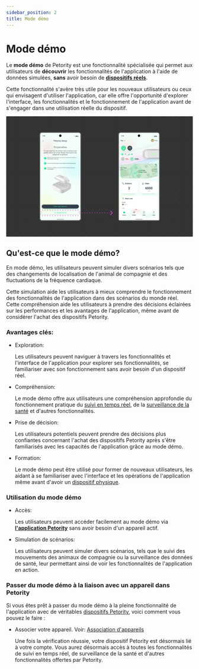 ```yaml
---
sidebar_position: 2
title: Mode démo
---
```


# Mode démo
Le **mode démo** de Petority est une fonctionnalité spécialisée qui permet aux utilisateurs de **découvrir** les fonctionnalités de l'application à l'aide de données simulées, **sans** avoir besoin de **[dispositifs réels](https://www.petority.net/)**.

Cette fonctionnalité s'avère très utile pour les nouveaux utilisateurs ou ceux qui envisagent d'utiliser l'application, car elle offre l'opportunité d'explorer l'interface, les fonctionnalités et le fonctionnement de l'application avant de s'engager dans une utilisation réelle du dispositif.

![demo](/img/demo/Demo.jpg)

## Qu'est-ce que le mode démo?
En mode démo, les utilisateurs peuvent simuler divers scénarios tels que des changements de localisation de l'animal de compagnie et des fluctuations de la fréquence cardiaque.

Cette simulation aide les utilisateurs à mieux comprendre le fonctionnement des fonctionnalités de l'application dans des scénarios du monde réel. Cette compréhension aide les utilisateurs à prendre des décisions éclairées sur les performances et les avantages de l'application, même avant de considérer l'achat des dispositifs Petority.
### Avantages clés:
+ Exploration:

	Les utilisateurs peuvent naviguer à travers les fonctionnalités et l'interface de l'application pour explorer ses fonctionnalités, se familiariser avec son fonctionnement sans avoir besoin d'un dispositif réel.

+ Compréhension:

	Le mode démo offre aux utilisateurs une compréhension approfondie du fonctionnement pratique du [suivi en temps réel](/docs/petority/features/live-tracking), de la [surveillance de la santé](/docs/petority/features/health-monitoring) et d'autres fonctionnalités.

+ Prise de décision:

	Les utilisateurs potentiels peuvent prendre des décisions plus confiantes concernant l'achat des dispositifs Petority après s'être familiarisés avec les capacités de l'application grâce au mode démo.

+ Formation:

	Le mode démo peut être utilisé pour former de nouveaux utilisateurs, les aidant à se familiariser avec l'interface et les opérations de l'application même avant d'avoir un [dispositif physique](/img/logo.svg).

### Utilisation du mode démo
+ Accès:

    Les utilisateurs peuvent accéder facilement au mode démo via **[l'application Petority](/docs/petority/get-to-know/intro)** sans avoir besoin d'un appareil actif.
+ Simulation de scénarios:

    Les utilisateurs peuvent simuler divers scénarios, tels que le suivi des mouvements des animaux de compagnie ou la surveillance des données de santé, leur permettant ainsi de voir les fonctionnalités de l'application en action.


### Passer du mode démo à la liaison avec un appareil dans Petority
Si vous êtes prêt à passer du mode démo à la pleine fonctionnalité de l'application avec de véritables [dispositifs Petority](img/logo.svg), voici comment vous pouvez le faire :
+ Associer votre appareil. Voir: [Association d'appareils](/docs/petority/devices/device-pairing)

    Une fois la vérification réussie, votre dispositif Petority est désormais lié à votre compte. Vous aurez désormais accès à toutes les fonctionnalités de suivi en temps réel, de surveillance de la santé et d'autres fonctionnalités offertes par Petority.